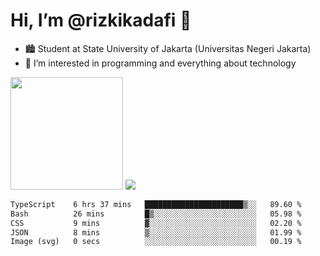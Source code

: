 # Hi, I’m @rizkikadafi 👋
- 🏙 Student at State University of Jakarta (Universitas Negeri Jakarta)
- 👀 I’m interested in programming and everything about technology
<img height="180em" src="https://github-readme-stats.vercel.app/api?username=rizkikadafi&show_icons=true&hide_border=true&&count_private=true&include_all_commits=true" />
<img src="https://github-readme-stats.vercel.app/api/top-langs/?username=rizkikadafi&show_icons=true&hide_border=true&&count_private=true&include_all_commits=true" />

<!--START_SECTION:waka-->

```txt
TypeScript    6 hrs 37 mins   ██████████████████████▒░░   89.60 %
Bash          26 mins         █▒░░░░░░░░░░░░░░░░░░░░░░░   05.98 %
CSS           9 mins          ▓░░░░░░░░░░░░░░░░░░░░░░░░   02.20 %
JSON          8 mins          ▒░░░░░░░░░░░░░░░░░░░░░░░░   01.99 %
Image (svg)   0 secs          ░░░░░░░░░░░░░░░░░░░░░░░░░   00.19 %
```

<!--END_SECTION:waka-->

<!---
rizkikadafi/rizkikadafi is a ✨ special ✨ repository because its `README.md` (this file) appears on your GitHub profile.
You can click the Preview link to take a look at your changes.
--->

